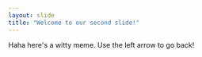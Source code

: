 ```yaml
---
layout: slide
title: "Welcome to our second slide!"
---
```

Haha here's a witty meme.
Use the left arrow to go back!
